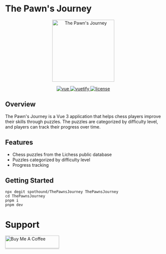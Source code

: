 # The Pawn's Journey

<p align="center">
  <img alt="The Pawn's Journey" src="src/assets/logo.png" width=200px/>
</p>

<p align="center">
  <a href="https://github.com/vuejs/vue">
    <img src="https://img.shields.io/badge/vue-3-brightgreen.svg" alt="vue">
  </a>
  <a href="https://github.com/vuetifyjs/vuetify">
    <img src="https://img.shields.io/badge/vuetify-3-blue.svg" alt="vuetify">
  </a>
  <a href="https://github.com/kingyue737/vitify-admin/blob/main/LICENSE">
    <img src="https://img.shields.io/github/license/mashape/apistatus.svg" alt="license">
  </a>
</p>

## Overview

The Pawn's Journey is a Vue 3 application that helps chess players improve their skills through puzzles. The puzzles are categorized by difficulty level, and players can track their progress over time.

## Features

- Chess puzzles from the Lichess public database
- Puzzles categorized by difficulty level
- Progress tracking

## Getting Started

```
npx degit spothound/ThePawnsJourney ThePawnsJourney
cd ThePawnsJourney
pnpm i
pnpm dev
```

# Support

<a href="https://www.buymeacoffee.com/fnavarro" target="_blank"><img src="https://www.buymeacoffee.com/assets/img/custom_images/orange_img.png" alt="Buy Me A Coffee" style="height: 41px !important;width: 174px !important;box-shadow: 0px 3px 2px 0px rgba(190, 190, 190, 0.5) !important;-webkit-box-shadow: 0px 3px 2px 0px rgba(190, 190, 190, 0.5) !important;" ></a>
